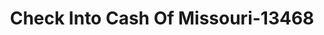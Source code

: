 ---
f_zip-code: 65714
f_state-code: MO
title: Check Into Cash Of Missouri-13468
f_phone: 417-725-9368
f_city-only: Nixa
f_address: 429 W Aldersgate Dr Nixa
f_location-unique-id: '13468'
slug: check-into-cash-of-missouri-13468
updated-on: '2024-05-30T13:46:58.046Z'
created-on: '2024-05-30T13:36:59.803Z'
published-on: '2024-05-30T13:54:32.469Z'
f_city-state: cms/city/nixa-mo.md
f_company: cms/company/check-into-cash-of-missouri.md
f_state: cms/state/missouri.md
layout: '[payday-loan].html'
tags: payday-loan
---